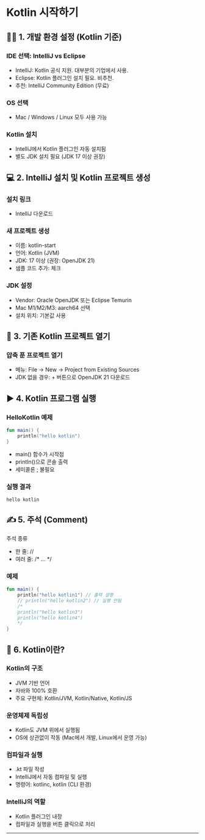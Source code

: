 # Kotlin 시작하기
## 🧑‍💻 1. 개발 환경 설정 (Kotlin 기준)
### IDE 선택: IntelliJ vs Eclipse
- IntelliJ: Kotlin 공식 지원. 대부분의 기업에서 사용.
- Eclipse: Kotlin 플러그인 설치 필요. 비추천.
- 추천: IntelliJ Community Edition (무료)
### OS 선택
- Mac / Windows / Linux 모두 사용 가능
### Kotlin 설치
- IntelliJ에서 Kotlin 플러그인 자동 설치됨
- 별도 JDK 설치 필요 (JDK 17 이상 권장)

## 💻 2. IntelliJ 설치 및 Kotlin 프로젝트 생성
### 설치 링크
- IntelliJ 다운로드
### 새 프로젝트 생성
- 이름: kotlin-start
- 언어: Kotlin (JVM)
- JDK: 17 이상 (권장: OpenJDK 21)
- 샘플 코드 추가: 체크
### JDK 설정
- Vendor: Oracle OpenJDK 또는 Eclipse Temurin
- Mac M1/M2/M3: aarch64 선택
- 설치 위치: 기본값 사용

## 📂 3. 기존 Kotlin 프로젝트 열기
### 압축 푼 프로젝트 열기
- 메뉴: File → New → Project from Existing Sources
- JDK 없을 경우: + 버튼으로 OpenJDK 21 다운로드

## ▶️ 4. Kotlin 프로그램 실행
### HelloKotlin 예제
```kotlin
fun main() {
    println("hello kotlin")
}
```

- main() 함수가 시작점
- println()으로 콘솔 출력
- 세미콜론 ; 불필요
### 실행 결과
```
hello kotlin
```


## ✍️ 5. 주석 (Comment)
주석 종류
- 한 줄: //
- 여러 줄: /* ... */
### 예제
```kotlin
fun main() {
    println("hello kotlin1") // 출력 설명
    // println("hello kotlin2") // 실행 안됨
    /*
    println("hello kotlin3")
    println("hello kotlin4")
    */
}
```

## 📘 6. Kotlin이란?
### Kotlin의 구조
- JVM 기반 언어
- 자바와 100% 호환
- 주요 구현체: Kotlin/JVM, Kotlin/Native, Kotlin/JS
### 운영체제 독립성
- Kotlin도 JVM 위에서 실행됨
- OS에 상관없이 작동 (Mac에서 개발, Linux에서 운영 가능)
### 컴파일과 실행
- .kt 파일 작성
- IntelliJ에서 자동 컴파일 및 실행
- 명령어: kotlinc, kotlin (CLI 환경)
### IntelliJ의 역할
- Kotlin 플러그인 내장
- 컴파일과 실행을 버튼 클릭으로 처리

---

